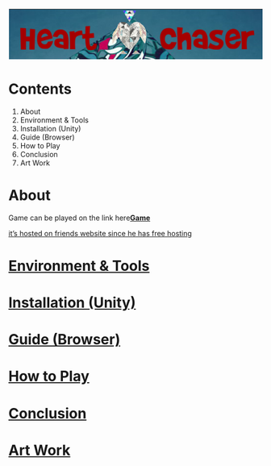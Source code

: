 
![HartChaser Logo](https://github.com/VytasHub/UnityGameBrowser/blob/master/FinishedBrowser/Assets/MainLogo.png "HartChaser")

Contents
====================
1. About
2. Environment & Tools
3. Installation (Unity)
4. Guide (Browser)
5. How to Play
6. Conclusion
7. Art Work  


About
=============
Game can be played on the link here<a href="http://ronanconnolly.ie/unity/heartchaser/game.html "><strong>Game</strong>
<p>it’s hosted on friends website since he has free hosting<p>





Environment & Tools
=============

Installation (Unity)
=============

Guide (Browser)
=============

How to Play
=============

Conclusion
=============

Art Work  
=============


